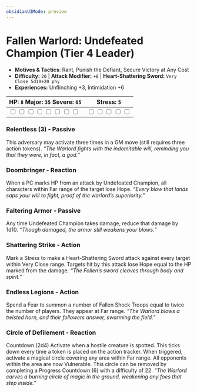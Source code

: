 ```yaml
---
obsidianUIMode: preview
---
```

# Fallen Warlord: Undefeated Champion (Tier 4 Leader)

- **Motives & Tactics**: Rant, Punish the Defiant, Secure Victory at Any Cost
- **Difficulty:** `20` | **Attack Modifier:** `+8` | **Heart-Shattering Sword:** `Very Close 5d10+20 phy`
- **Experiences:** Unflinching +3, Intimidation +6

| HP: `8` Major: `35` Severe: `65` | Stress: `5` |
|--|--|
|  <input type="checkbox" unchecked id="39fbe7c2"> <input type="checkbox" unchecked id="630ee1ba"> <input type="checkbox" unchecked id="e656115e"> <input type="checkbox" unchecked id="dbec9d8d"> <input type="checkbox" unchecked id="ef0115b5"> <input type="checkbox" unchecked id="8623a53e"> <input type="checkbox" unchecked id="cad692ce"> <input type="checkbox" unchecked id="466bd0e5"> |  <input type="checkbox" unchecked id="1ca46162"> <input type="checkbox" unchecked id="94e4c87e"> <input type="checkbox" unchecked id="e8e84536"> <input type="checkbox" unchecked id="030000a8"> <input type="checkbox" unchecked id="790fba99"> |

### Relentless (3) - Passive

This adversary may activate three times in a GM move (still requires three action tokens). *“The Warlord fights with the indomitable will, reminding you that they were, in fact, a god.”*

### Doombringer - Reaction

When a PC marks HP from an attack by Undefeated Champion, all characters within Far range of the target lose Hope. *“Every blow that lands saps your will to fight, proof of the warlord’s superiority.”*

### Faltering Armor - Passive

Any time Undefeated Champion takes damage, reduce that damage by 1d10. *“Though damaged, the armor still weakens your blows.”*

### Shattering Strike - Action

Mark a Stress to make a Heart-Shattering Sword attack against every target within Very Close range. Targets hit by this attack lose Hope equal to the HP marked from the damage. *“The Fallen’s sword cleaves through body and spirit.”*

### Endless Legions - Action

Spend a Fear to summon a number of Fallen Shock Troops equal to twice the number of players. They appear at Far range. *“The Warlord blows a twisted horn, and their followers answer, swarming the field.”*

### Circle of Defilement - Reaction

Countdown (2d4) Activate when a hostile creature is spotted. This ticks down every time a token is placed on the action tracker. When triggered, activate a magical circle covering any area within Far range. All opponents within the area are now Vulnerable. This circle can be removed by completing a Progress Countdown (6) with a difficulty of 22. *“The Warlord carves a burning circle of magic in the ground, weakening any foes that step inside.”*

